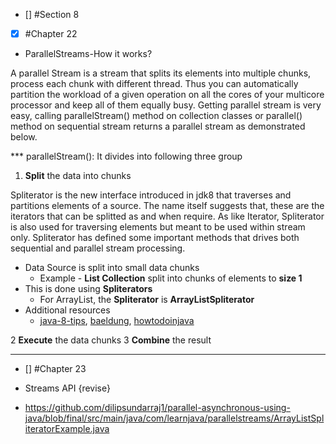 - [] #Section 8
- [x] #Chapter 22
* ParallelStreams-How it works?

A parallel Stream is a stream that splits its elements into multiple chunks, process each chunk with different thread. Thus you can automatically partition the workload of a given operation on all the cores of your multicore processor and keep all of them equally busy. Getting parallel stream is very easy, calling parallelStream() method on collection classes or parallel() method on sequential stream returns a parallel stream as demonstrated below.

***  parallelStream(): It divides into following three group 
  1. **Split** the data into chunks

   Spliterator is the new interface introduced in jdk8 that traverses and partitions elements of a source. The name itself suggests that, these are the iterators that can be splitted as and when require. As like Iterator, Spliterator is also used for traversing elements but meant to be used within stream only. Spliterator has defined some important methods that drives both sequential and parallel stream processing.
    
  - Data Source is split into small data chunks
     - Example - **List Collection** split into chunks of elements to **size 1**
  - This is done using **Spliterators**
     - For ArrayList, the **Spliterator**  is **ArrayListSpliterator** 
  - Additional resources
    - [java-8-tips](https://java-8-tips.readthedocs.io/en/stable/parallelization.html), [baeldung](https://www.baeldung.com/java-spliterator), [howtodoinjava](https://howtodoinjava.com/java/collections/java-spliterator/)


  2 **Execute** the data chunks
  3 **Combine** the result


  
--------


- [] #Chapter 23
* Streams API
  {revise}
    
- https://github.com/dilipsundarraj1/parallel-asynchronous-using-java/blob/final/src/main/java/com/learnjava/parallelstreams/ArrayListSpliteratorExample.java
  
